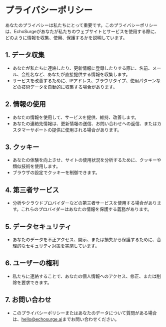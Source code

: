 # プライバシーポリシー

あなたのプライバシーは私たちにとって重要です。このプライバシーポリシーは、EchoSurgeがあなたが私たちのウェブサイトとサービスを使用する際に、どのように情報を収集、使用、保護するかを説明しています。

## 1. データ収集

- あなたが私たちに連絡したり、更新情報に登録したりする際に、名前、メール、会社名など、あなたが直接提供する情報を収集します。
- サービスを改善するために、IPアドレス、ブラウザタイプ、使用パターンなどの技術データを自動的に収集する場合があります。

## 2. 情報の使用

- あなたの情報を使用して、サービスを提供、維持、改善します。
- あなたの連絡先情報は、更新情報の送信、お問い合わせへの返信、またはカスタマーサポートの提供に使用される場合があります。

## 3. クッキー

- あなたの体験を向上させ、サイトの使用状況を分析するために、クッキーや類似技術を使用します。
- ブラウザの設定でクッキーを制御できます。

## 4. 第三者サービス

- 分析やクラウドプロバイダーなどの第三者サービスを使用する場合があります。これらのプロバイダーはあなたの情報を保護する義務があります。

## 5. データセキュリティ

- あなたのデータを不正アクセス、開示、または損失から保護するために、合理的なセキュリティ対策を実施しています。

## 6. ユーザーの権利

- 私たちに連絡することで、あなたの個人情報へのアクセス、修正、または削除を要求できます。

## 7. お問い合わせ

- このプライバシーポリシーまたはあなたのデータについて質問がある場合は、[hello@echosurge.ai](mailto:hello@echosurge.ai)までお問い合わせください。 